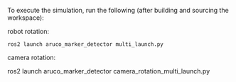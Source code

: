 To execute the simulation, run the following (after building and sourcing the workspace):


robot rotation: 
```
ros2 launch aruco_marker_detector multi_launch.py
```

camera rotation:

ros2 launch aruco_marker_detector camera_rotation_multi_launch.py
